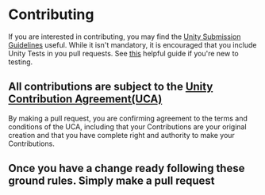 # Contributing

If you are interested in contributing, you may find the [Unity Submission Guidelines](https://unity3d.com/asset-store/sell-assets/submission-guidelines) useful.
While it isn't mandatory, it is encouraged that you include Unity Tests in you pull requests. See [this](https://www.raywenderlich.com/9454-introduction-to-unity-unit-testing#toc-anchor-004) helpful guide if you're new to testing.

## All contributions are subject to the [Unity Contribution Agreement(UCA)](https://unity3d.com/legal/licenses/Unity_Contribution_Agreement)
By making a pull request, you are confirming agreement to the terms and conditions of the UCA, including that your Contributions are your original creation and that you have complete right and authority to make your Contributions.

## Once you have a change ready following these ground rules. Simply make a pull request
